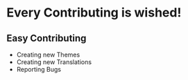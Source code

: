 # Every Contributing is wished!

## Easy Contributing
- Creating new Themes
- Creating new Translations
- Reporting Bugs
